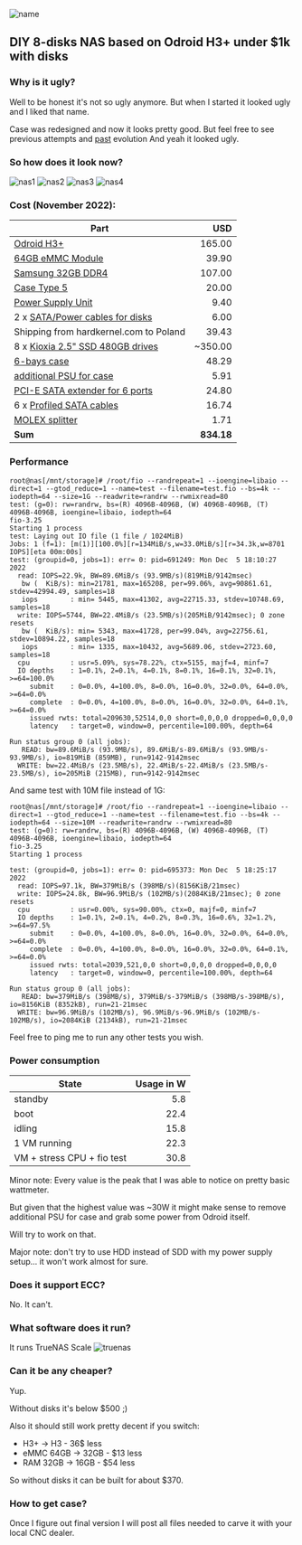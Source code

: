 ![name](ugly.png)

## DIY 8-disks NAS based on Odroid H3+ under $1k with disks

### Why is it ugly?

Well to be honest it's not so ugly anymore.
But when I started it looked ugly and I liked that name.

Case was redesigned and now it looks pretty good.
But feel free to see previous attempts and [past](/case) evolution
And yeah it looked ugly.

### So how does it look now?

![nas1](IMG_0854.jpeg)
![nas2](IMG_0855.jpeg)
![nas3](IMG_0856.jpeg)
![nas4](IMG_0857.jpeg)

### Cost (November 2022):

| Part  | USD  |
|-------|--------:|
| [Odroid H3+](https://www.hardkernel.com/shop/odroid-h3-plus/) | 165.00 |
| [64GB eMMC Module](https://www.hardkernel.com/shop/64gb-emmc-module-h2/) | 39.90 |
| [Samsung 32GB DDR4](https://www.hardkernel.com/shop/samsung-32gb-ddr4-pc4-25600-so-dimm/) | 107.00 |
| [Case Type 5](https://www.hardkernel.com/shop/odroid-h3-case-type-5/) | 20.00 |
| [Power Supply Unit](https://www.hardkernel.com/shop/15v-4a-power-supply-asia-korea-plug-copy/) | 9.40 |
| 2 x [SATA/Power cables for disks](https://www.hardkernel.com/shop/sata-data-and-power-cable/) | 6.00 |
| Shipping from hardkernel.com to Poland | 39.43 |
| 8 x [Kioxia 2.5" SSD 480GB drives](https://www.ebay.com/itm/134327464843) | ~350.00 |
| [6-bays case](https://aliexpress.com/item/32921898033.html) | 48.29 |
| [additional PSU for case](https://aliexpress.com/item/4000253348414.html) | 5.91 |
| [PCI-E SATA extender for 6 ports](https://aliexpress.com/item/1005004374186238.html) | 24.80 |
| 6 x [Profiled SATA cables](https://pl.aliexpress.com/item/1005002384391035.html) | 16.74 |
| [MOLEX splitter](https://aliexpress.com/item/1005004236892928.html) | 1.71 |
| **Sum** | **834.18** | 

### Performance

    root@nas[/mnt/storage]# /root/fio --randrepeat=1 --ioengine=libaio --direct=1 --gtod_reduce=1 --name=test --filename=test.fio --bs=4k --iodepth=64 --size=1G --readwrite=randrw --rwmixread=80
    test: (g=0): rw=randrw, bs=(R) 4096B-4096B, (W) 4096B-4096B, (T) 4096B-4096B, ioengine=libaio, iodepth=64
    fio-3.25
    Starting 1 process
    test: Laying out IO file (1 file / 1024MiB)
    Jobs: 1 (f=1): [m(1)][100.0%][r=134MiB/s,w=33.0MiB/s][r=34.3k,w=8701 IOPS][eta 00m:00s]
    test: (groupid=0, jobs=1): err= 0: pid=691249: Mon Dec  5 18:10:27 2022
      read: IOPS=22.9k, BW=89.6MiB/s (93.9MB/s)(819MiB/9142msec)
       bw (  KiB/s): min=21781, max=165208, per=99.06%, avg=90861.61, stdev=42994.49, samples=18
       iops        : min= 5445, max=41302, avg=22715.33, stdev=10748.69, samples=18
      write: IOPS=5744, BW=22.4MiB/s (23.5MB/s)(205MiB/9142msec); 0 zone resets
       bw (  KiB/s): min= 5343, max=41728, per=99.04%, avg=22756.61, stdev=10894.22, samples=18
       iops        : min= 1335, max=10432, avg=5689.06, stdev=2723.60, samples=18
      cpu          : usr=5.09%, sys=78.22%, ctx=5155, majf=4, minf=7
      IO depths    : 1=0.1%, 2=0.1%, 4=0.1%, 8=0.1%, 16=0.1%, 32=0.1%, >=64=100.0%
         submit    : 0=0.0%, 4=100.0%, 8=0.0%, 16=0.0%, 32=0.0%, 64=0.0%, >=64=0.0%
         complete  : 0=0.0%, 4=100.0%, 8=0.0%, 16=0.0%, 32=0.0%, 64=0.1%, >=64=0.0%
         issued rwts: total=209630,52514,0,0 short=0,0,0,0 dropped=0,0,0,0
         latency   : target=0, window=0, percentile=100.00%, depth=64

    Run status group 0 (all jobs):
       READ: bw=89.6MiB/s (93.9MB/s), 89.6MiB/s-89.6MiB/s (93.9MB/s-93.9MB/s), io=819MiB (859MB), run=9142-9142msec
      WRITE: bw=22.4MiB/s (23.5MB/s), 22.4MiB/s-22.4MiB/s (23.5MB/s-23.5MB/s), io=205MiB (215MB), run=9142-9142msec

And same test with 10M file instead of 1G:

    root@nas[/mnt/storage]# /root/fio --randrepeat=1 --ioengine=libaio --direct=1 --gtod_reduce=1 --name=test --filename=test.fio --bs=4k --iodepth=64 --size=10M --readwrite=randrw --rwmixread=80
    test: (g=0): rw=randrw, bs=(R) 4096B-4096B, (W) 4096B-4096B, (T) 4096B-4096B, ioengine=libaio, iodepth=64
    fio-3.25
    Starting 1 process

    test: (groupid=0, jobs=1): err= 0: pid=695373: Mon Dec  5 18:25:17 2022
      read: IOPS=97.1k, BW=379MiB/s (398MB/s)(8156KiB/21msec)
      write: IOPS=24.8k, BW=96.9MiB/s (102MB/s)(2084KiB/21msec); 0 zone resets
      cpu          : usr=0.00%, sys=90.00%, ctx=0, majf=0, minf=7
      IO depths    : 1=0.1%, 2=0.1%, 4=0.2%, 8=0.3%, 16=0.6%, 32=1.2%, >=64=97.5%
         submit    : 0=0.0%, 4=100.0%, 8=0.0%, 16=0.0%, 32=0.0%, 64=0.0%, >=64=0.0%
         complete  : 0=0.0%, 4=100.0%, 8=0.0%, 16=0.0%, 32=0.0%, 64=0.1%, >=64=0.0%
         issued rwts: total=2039,521,0,0 short=0,0,0,0 dropped=0,0,0,0
         latency   : target=0, window=0, percentile=100.00%, depth=64

    Run status group 0 (all jobs):
       READ: bw=379MiB/s (398MB/s), 379MiB/s-379MiB/s (398MB/s-398MB/s), io=8156KiB (8352kB), run=21-21msec
      WRITE: bw=96.9MiB/s (102MB/s), 96.9MiB/s-96.9MiB/s (102MB/s-102MB/s), io=2084KiB (2134kB), run=21-21msec

Feel free to ping me to run any other tests you wish.

### Power consumption

| State | Usage in W |
|-------|-------:|
| standby | 5.8 |
| boot | 22.4 |
| idling | 15.8 |
| 1 VM running | 22.3 |
| VM + stress CPU + fio test | 30.8 |

Minor note: Every value is the peak that I was able to notice on pretty basic wattmeter.

But given that the highest value was ~30W it might make sense to remove additional PSU for case and grab some power from Odroid itself.

Will try to work on that.

Major note: don't try to use HDD instead of SDD with my power supply setup... it won't work almost for sure.

### Does it support ECC?

No. It can't.

### What software does it run?

It runs TrueNAS Scale
![truenas](truenas.png)

### Can it be any cheaper?
Yup.

Without disks it's below $500 ;)

Also it should still work pretty decent if you switch:
  * H3+ -> H3 - 36$ less
  * eMMC 64GB -> 32GB - $13 less
  * RAM 32GB -> 16GB - $54 less

So without disks it can be built for about $370.

### How to get case?

Once I figure out final version I will post all files needed to carve it with your local CNC dealer.

